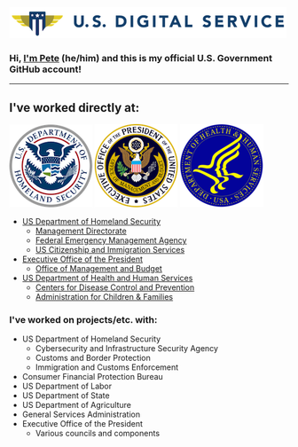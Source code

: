 ![United States Digital Service](images/usds.png)

### Hi, **[I'm Pete](https://linkedin.com/in/petewaterman)** (he/him) and this is my official U.S. Government GitHub account!

---

## I've worked directly at:

![Department of Homeland Security](images/dhs.png)
![Executive Office of the President](images/eop.png)
![Department of Health and Human Services](images/hhs.png)

- [US Department of Homeland Security](https://www.dhs.gov/)
  - [Management Directorate](https://www.dhs.gov/management-directorate)
  - [Federal Emergency Management Agency](https://www.fema.gov/)
  - [US Citizenship and Immigration Services](https://www.uscis.gov/)
- [Executive Office of the President](https://www.whitehouse.gov/administration/executive-office-of-the-president/)
  - [Office of Management and Budget](https://www.whitehouse.gov/omb/)
- [US Department of Health and Human Services](https://www.hhs.gov/)
  - [Centers for Disease Control and Prevention](https://www.cdc.gov/)
  - [Administration for Children & Families](https://www.acf.hhs.gov/)

### I've worked on projects/etc. with:

- US Department of Homeland Security
  - Cybersecurity and Infrastructure Security Agency
  - Customs and Border Protection
  - Immigration and Customs Enforcement
- Consumer Financial Protection Bureau
- US Department of Labor
- US Department of State
- US Department of Agriculture
- General Services Administration
- Executive Office of the President
  - Various councils and components
